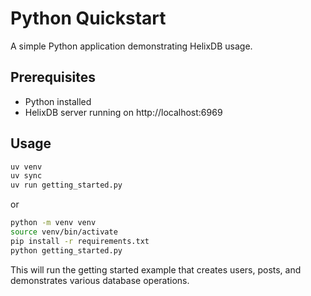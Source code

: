 # Python Quickstart

A simple Python application demonstrating HelixDB usage.

## Prerequisites

- Python installed
- HelixDB server running on http://localhost:6969

## Usage

```bash
uv venv
uv sync
uv run getting_started.py
```

or 

```bash
python -m venv venv
source venv/bin/activate
pip install -r requirements.txt
python getting_started.py
```

This will run the getting started example that creates users, posts, and demonstrates various database operations.